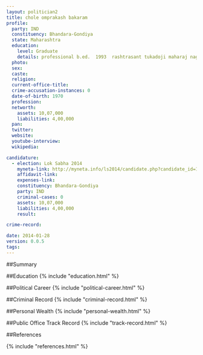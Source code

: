 ```yaml
---
layout: politician2
title: chole omprakash bakaram
profile: 
  party: IND
  constituency: Bhandara-Gondiya
  state: Maharashtra
  education: 
    level: Graduate
    details: professional b.ed.  1993  rashtrasant tukadoji maharaj nagpur university
  photo: 
  sex: 
  caste: 
  religion: 
  current-office-title: 
  crime-accusation-instances: 0
  date-of-birth: 1970
  profession: 
  networth: 
    assets: 10,07,000
    liabilities: 4,00,000
  pan: 
  twitter: 
  website: 
  youtube-interview: 
  wikipedia: 

candidature: 
  - election: Lok Sabha 2014
    myneta-link: http://myneta.info/ls2014/candidate.php?candidate_id=1129
    affidavit-link: 
    expenses-link: 
    constituency: Bhandara-Gondiya 
    party: IND
    criminal-cases: 0
    assets: 10,07,000
    liabilities: 4,00,000
    result:  

crime-record: 

date: 2014-01-28
version: 0.0.5
tags: 
---
```

##Summary


##Education
{% include "education.html" %}


##Political Career
{% include "political-career.html" %}


##Criminal Record
{% include "criminal-record.html" %}


##Personal Wealth
{% include "personal-wealth.html" %}


##Public Office Track Record
{% include "track-record.html" %}


##References


{% include "references.html" %}